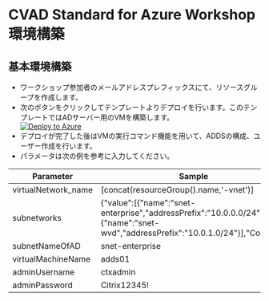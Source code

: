 # CVAD Standard for Azure Workshop環境構築
## 基本環境構築
- ワークショップ参加者のメールアドレスプレフィックスにて、リソースグループを作成します。
- 次のボタンをクリックしてテンプレートよりデプロイを行います。このテンプレートではADサーバー用のVMを構築します。  
    [![Deploy to Azure](https://aka.ms/deploytoazurebutton)](https://portal.azure.com/#create/Microsoft.Template/uri/https%3A%2F%2Fraw.githubusercontent.com%2Fhogeda%2FPPTCVADStandardForAzureWorkshop%2Fmain%2Fazuredeploy.json)
- デプロイが完了した後はVMの実行コマンド機能を用いて、ADDSの構成、ユーザー作成を行います。
- パラメータは次の例を参考に入力してください。

| Parameter  | Sample    |
| --- | --- |
| virtualNetwork_name | [concat(resourceGroup().name,'-vnet')] |
| subnetworks | {"value":[{"name":"snet-enterprise","addressPrefix":"10.0.0.0/24"},{"name":"snet-wvd","addressPrefix":"10.0.1.0/24"}],"Count":2} |
| subnetNameOfAD | snet-enterprise |
| virtualMachineName | adds01 |
| adminUsername | ctxadmin |
| adminPassword | Citrix12345! |
